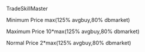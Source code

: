 TradeSkillMaster

Minimum Price
  max(125% avgbuy,80% dbmarket)

Maximum Price
  10*max(125% avgbuy,80% dbmarket)

Normal Price
  2*max(125% avgbuy,80% dbmarket)